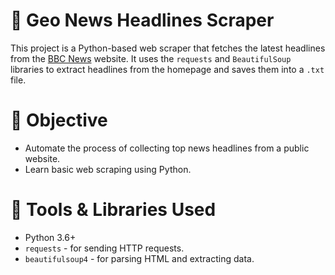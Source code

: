 # 📰 Geo News Headlines Scraper

This project is a Python-based web scraper that fetches the latest headlines from the [BBC News](https://www.bbc.news/) website. It uses the `requests` and `BeautifulSoup` libraries to extract headlines from the homepage and saves them into a `.txt` file.

# 📌 Objective

- Automate the process of collecting top news headlines from a public website.
- Learn basic web scraping using Python.

# 🔧 Tools & Libraries Used

- Python 3.6+
- `requests` - for sending HTTP requests.
- `beautifulsoup4` - for parsing HTML and extracting data.

